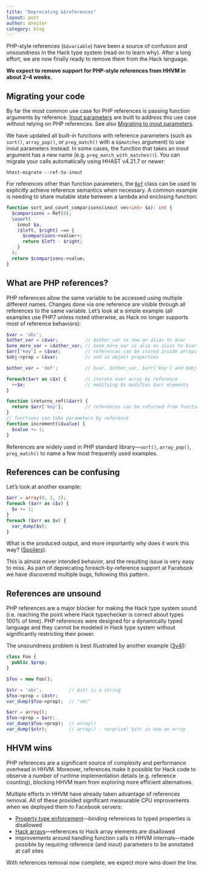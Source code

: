 ```yaml
---
title: "Deprecating &$references"
layout: post
author: dneiter
category: blog
---
```


PHP-style references (`&$variable`) have been a source of confusion and
unsoundness in the Hack type system (read on to learn why). After a long
effort, we are now finally ready to remove them from the Hack language.

**We expect to remove support for PHP-style references from HHVM in about
2&ndash;4 weeks.**


## Migrating your code

By far the most common use case for PHP references is passing function arguments
by reference.
[Inout parameters](https://docs.hhvm.com/hack/functions/inout-parameters) are
built to address this use case without relying on PHP references. See also
[Migrating to inout parameters](https://docs.hhvm.com/hack/functions/inout-parameters#references-deprecated__migrating-to-inout-parameters).

We have updated all built-in functions with reference parameters (such as
`sort()`, `array_pop()`, or `preg_match()` with a `&$matches` argument) to use
inout parameters instead. In some cases, the function that takes an inout
argument has a new name (e.g. `preg_match_with_matches()`). You can migrate your
calls automatically using HHAST v4.21.7 or newer:

```
hhast-migrate --ref-to-inout
```

For references other than function parameters, the
[`Ref`](https://docs.hhvm.com/hsl/reference/class/HH.Lib.Ref/) class can be used
to explicitly achieve reference semantics when necessary. A common example is
needing to share mutable state between a lambda and enclosing function:

```php
function sort_and_count_comparisons(inout vec<int> $a): int {
  $comparisons = Ref(0);
  \usort(
    inout $a,
    ($left, $right) ==> {
      $comparisons->value++;
      return $left - $right;
    }
  );
  return $comparisons->value;
}
```

## What are PHP references?

PHP references allow the same variable to be accessed using multiple different
names. Changes done via one reference are visible through all references to the
same variable. Let’s look at a simple example (all examples use PHP7 unless
noted otherwise, as Hack no longer supports most of reference behaviors):

```php
$var = 'abc';
$other_var = &$var;          // $other_var is now an alias to $var
$one_more_var = &$other_var; // $one_more_var is also an alias to $var
$arr['key'] = &$var;         // references can be stored inside arrays
$obj->prop = &$var;          // and in object properties

$other_var = 'def';          // $var, $other_var, $arr['key'] and $obj->prop now contain 'def'

foreach($arr as &$x) {       // iterate over array by reference
  ++$x;                      // modifying $x modifies $arr elements
}

function &returns_ref(&$arr) {
  return $arr['key'];        // references can be returned from functions
}
// functions can take parameters by reference
function increment(&$value) {
  $value += 1;
}
```

References are widely used in PHP standard library&mdash;`sort()`,
`array_pop()`, `preg_match()` to name a few most frequently used examples.


## References can be confusing

Let’s look at another example:

```php
$arr = array(0, 1, 2);
foreach ($arr as &$v) {
  $v += 1;
}
foreach ($arr as $v) {
  var_dump($v);
}
```

What is the produced output, and more importantly why does it work this way?
([Spoilers](https://3v4l.org/BeGi3)).

This is almost never intended behavior, and the resulting issue is very easy to
miss. As part of deprecating foreach-by-reference support at Facebook we have
discovered multiple bugs, following this pattern.


## References are unsound

PHP references are a major blocker for making the Hack type system sound (i.e.
reaching the point where Hack typechecker is correct about types 100% of time).
PHP references were designed for a dynamically typed language and they cannot
be modeled in Hack type system without significantly restricting their power.

The unsoundness problem is best illustrated by another example
([3v4l](https://3v4l.org/A2gKE)):

```php
class Foo {
  public $prop;
}

$foo = new Foo();

$str = 'abc';          // $str is a string
$foo->prop = &$str;
var_dump($foo->prop);  // "abc"

$arr = array();
$foo->prop = $arr;
var_dump($foo->prop);  // array()
var_dump($str);        // array() - surprise! $str is now an array
```


## HHVM wins

PHP references are a significant source of complexity and performance overhead
in HHVM. Moreover, references make it possible for Hack code to observe a number
of runtime implementation details (e.g. reference counting), blocking HHVM team
from exploring more efficient alternatives.

Multiple efforts in HHVM have already taken advantage of references removal. All
of these provided significant measurable CPU improvements when we deployed them
to Facebook servers:

* [Property type enforcement](https://hhvm.com/blog/2019/04/09/hhvm-4.1.0.html#property-type-enforcement)&mdash;binding
  references to typed properties is disallowed
* [Hack arrays](https://docs.hhvm.com/hack/built-in-types/arrays)&mdash;references
  to Hack array elements are disallowed
* improvements around handling function calls in HHVM internals&mdash;made
  possible by requiring reference (and inout) parameters to be annotated at call
  sites

With references removal now complete, we expect more wins down the line.
